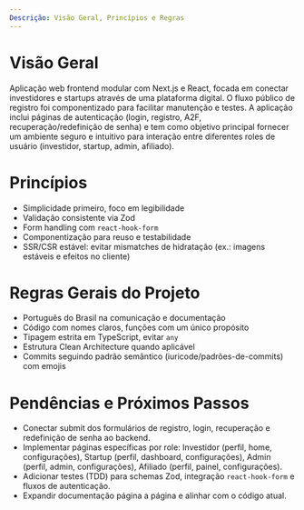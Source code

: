 ```yaml
---
Descrição: Visão Geral, Princípios e Regras
---
```


# Visão Geral

Aplicação web frontend modular com Next.js e React, focada em conectar investidores e startups através de uma plataforma digital. O fluxo público de registro foi componentizado para facilitar manutenção e testes. A aplicação inclui páginas de autenticação (login, registro, A2F, recuperação/redefinição de senha) e tem como objetivo principal fornecer um ambiente seguro e intuitivo para interação entre diferentes roles de usuário (investidor, startup, admin, afiliado).

# Princípios

- Simplicidade primeiro, foco em legibilidade
- Validação consistente via Zod
- Form handling com `react-hook-form`
- Componentização para reuso e testabilidade
- SSR/CSR estável: evitar mismatches de hidratação (ex.: imagens estáveis e efeitos no cliente)

# Regras Gerais do Projeto

- Português do Brasil na comunicação e documentação
- Código com nomes claros, funções com um único propósito
- Tipagem estrita em TypeScript, evitar `any`
- Estrutura Clean Architecture quando aplicável
- Commits seguindo padrão semântico (iuricode/padrões-de-commits) com emojis

# Pendências e Próximos Passos

- Conectar submit dos formulários de registro, login, recuperação e redefinição de senha ao backend.
- Implementar páginas específicas por role: Investidor (perfil, home, configurações), Startup (perfil, dashboard, configurações), Admin (perfil, admin, configurações), Afiliado (perfil, painel, configurações).
- Adicionar testes (TDD) para schemas Zod, integração `react-hook-form` e fluxos de autenticação.
- Expandir documentação página a página e alinhar com o código atual.
